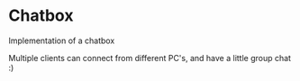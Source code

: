 # Chatbox
Implementation of a chatbox

Multiple clients can connect from different PC's, and have a little group chat :)
